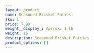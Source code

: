 ```yaml
---
layout: product
name: Seasoned Brisket Paties
sku: 1
price: 7.99
weight__display_: Aprrox. 1 lb
weight: 16
description: Seasoned Brisket Patties
product_options: []
---
```

